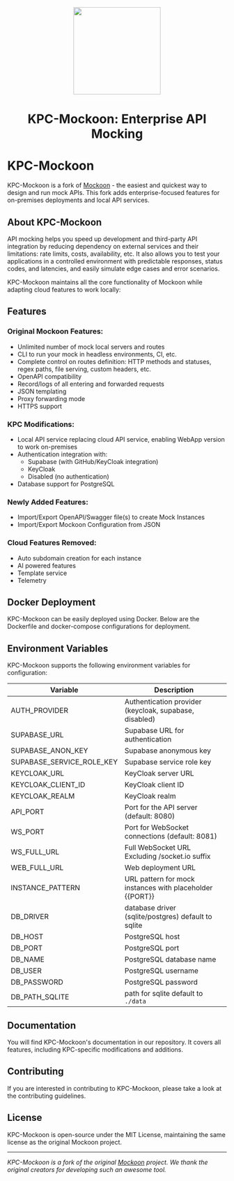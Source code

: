 <div align="center">
  <a href="https://mockoon.com" alt="mockoon logo">
    <img width="200" height="200" src="https://mockoon.com/images/logo-square-app.png">
  </a>
  <br>
  <h1>KPC-Mockoon: Enterprise API Mocking</h1>
</div>

# KPC-Mockoon

KPC-Mockoon is a fork of [Mockoon](https://mockoon.com) - the easiest and quickest way to design and run mock APIs. This fork adds enterprise-focused features for on-premises deployments and local API services.

## About KPC-Mockoon

API mocking helps you speed up development and third-party API integration by reducing dependency on external services and their limitations: rate limits, costs, availability, etc. It also allows you to test your applications in a controlled environment with predictable responses, status codes, and latencies, and easily simulate edge cases and error scenarios.

KPC-Mockoon maintains all the core functionality of Mockoon while adapting cloud features to work locally:

## Features

### Original Mockoon Features:

- Unlimited number of mock local servers and routes
- CLI to run your mock in headless environments, CI, etc.
- Complete control on routes definition: HTTP methods and statuses, regex paths, file serving, custom headers, etc.
- OpenAPI compatibility
- Record/logs of all entering and forwarded requests
- JSON templating
- Proxy forwarding mode
- HTTPS support

### KPC Modifications:

- Local API service replacing cloud API service, enabling WebApp version to work on-premises
- Authentication integration with:
  - Supabase (with GitHub/KeyCloak integration)
  - KeyCloak
  - Disabled (no authentication)
- Database support for PostgreSQL

### Newly Added Features:

- Import/Export OpenAPI/Swagger file(s) to create Mock Instances
- Import/Export Mockoon Configuration from JSON

### Cloud Features Removed:

- Auto subdomain creation for each instance
- AI powered features
- Template service
- Telemetry

## Docker Deployment

KPC-Mockoon can be easily deployed using Docker. Below are the Dockerfile and docker-compose configurations for deployment.

## Environment Variables

KPC-Mockoon supports the following environment variables for configuration:

| Variable                  | Description                                              |
| ------------------------- | -------------------------------------------------------- |
| AUTH_PROVIDER             | Authentication provider (keycloak, supabase, disabled)   |
| SUPABASE_URL              | Supabase URL for authentication                          |
| SUPABASE_ANON_KEY         | Supabase anonymous key                                   |
| SUPABASE_SERVICE_ROLE_KEY | Supabase service role key                                |
| KEYCLOAK_URL              | KeyCloak server URL                                      |
| KEYCLOAK_CLIENT_ID        | KeyCloak client ID                                       |
| KEYCLOAK_REALM            | KeyCloak realm                                           |
| API_PORT                  | Port for the API server (default: 8080)                  |
| WS_PORT                   | Port for WebSocket connections (default: 8081)           |
| WS_FULL_URL               | Full WebSocket URL Excluding /socket.io suffix           |
| WEB_FULL_URL              | Web deployment URL                                       |
| INSTANCE_PATTERN          | URL pattern for mock instances with placeholder {{PORT}} |
| DB_DRIVER                 | database driver (sqlite/postgres) default to sqlite      |
| DB_HOST                   | PostgreSQL host                                          |
| DB_PORT                   | PostgreSQL port                                          |
| DB_NAME                   | PostgreSQL database name                                 |
| DB_USER                   | PostgreSQL username                                      |
| DB_PASSWORD               | PostgreSQL password                                      |
| DB_PATH_SQLITE            | path for sqlite default to `./data`                      |

## Documentation

You will find KPC-Mockoon's documentation in our repository. It covers all features, including KPC-specific modifications and additions.

## Contributing

If you are interested in contributing to KPC-Mockoon, please take a look at the contributing guidelines.

## License

KPC-Mockoon is open-source under the MIT License, maintaining the same license as the original Mockoon project.

---

_KPC-Mockoon is a fork of the original [Mockoon](https://mockoon.com) project. We thank the original creators for developing such an awesome tool._
